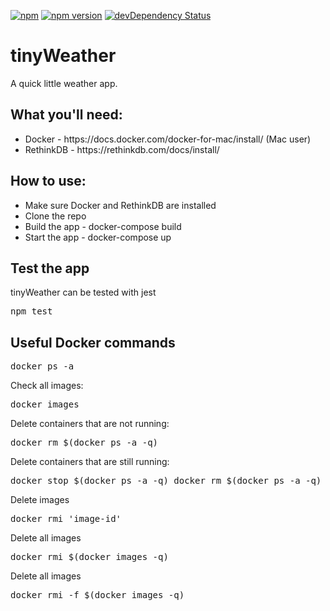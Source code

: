 [![npm](https://img.shields.io/npm/v/npm.svg?maxAge=2592000)]()
[![npm version](https://badge.fury.io/js/express.svg)](https://badge.fury.io/js/express)
[![devDependency Status](https://david-dm.org/dandeller/scaffold/dev-status.svg)](https://david-dm.org/dwyl/esta#info=devDependencies)

# tinyWeather
A quick little weather app.

<h2>What you'll need:</h2>
<ul>
  <li>Docker - https://docs.docker.com/docker-for-mac/install/ (Mac user)</li>
  <li>RethinkDB - https://rethinkdb.com/docs/install/</li>
</ul>

<h2>How to use:</h2>
<ul>
  <li>Make sure Docker and RethinkDB are installed</li>
  <li>Clone the repo</li>
  <li>Build the app - docker-compose build</li>
  <li>Start the app - docker-compose up</li>
</ul>

<h2>Test the app</h2>
<p>tinyWeather can be tested with jest</p>
<pre>npm test</pre>

<h2>Useful Docker commands</h2>
<p><Check all containers:</p>
<pre>docker ps -a</pre>

<p>Check all images:</p>
<pre>docker images</pre>

<p>Delete containers that are not running:</p>
<pre>docker rm $(docker ps -a -q)</pre>

<p>Delete containers that are still running:</p>
<pre>docker stop $(docker ps -a -q) docker rm $(docker ps -a -q)</pre>

<p>Delete images</p>
<pre>docker rmi 'image-id'</pre>

<p>Delete all images</p>
<pre>docker rmi $(docker images -q)</pre>

<p>Delete all images</p>
<pre>docker rmi -f $(docker images -q)</pre>
